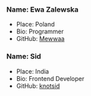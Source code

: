 ### Name: Ewa Zalewska
- Place: Poland
- Bio: Programmer
- GitHub: [Mewwaa](https://github.com/Mewwaa)

### Name: Sid
- Place: India
- Bio: Frontend Developer
- GitHub: [knotsid](https://github.com/knotsid)

